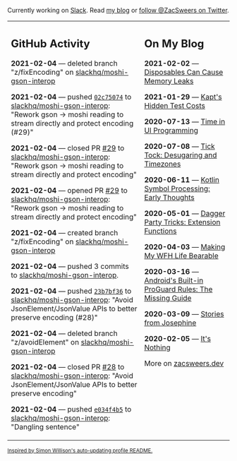 Currently working on [Slack](https://slack.com/). Read [my blog](https://zacsweers.dev/) or [follow @ZacSweers on Twitter](https://twitter.com/ZacSweers).

<table><tr><td valign="top" width="60%">

## GitHub Activity
<!-- githubActivity starts -->
**2021-02-04** — deleted branch "z/fixEncoding" on [slackhq/moshi-gson-interop](https://api.github.com/repos/slackhq/moshi-gson-interop)

**2021-02-04** — pushed [`02c75074`](https://github.com/slackhq/moshi-gson-interop/commit/02c75074b86271a7080da1f627b81c297fa9c3ff) to [slackhq/moshi-gson-interop](https://api.github.com/repos/slackhq/moshi-gson-interop): "Rework gson -> moshi reading to stream directly and protect encoding (#29)"

**2021-02-04** — closed PR [#29](https://api.github.com/repos/slackhq/moshi-gson-interop/pulls/29) to [slackhq/moshi-gson-interop](https://api.github.com/repos/slackhq/moshi-gson-interop): "Rework gson -> moshi reading to stream directly and protect encoding"

**2021-02-04** — opened PR [#29](https://api.github.com/repos/slackhq/moshi-gson-interop/pulls/29) to [slackhq/moshi-gson-interop](https://api.github.com/repos/slackhq/moshi-gson-interop): "Rework gson -> moshi reading to stream directly and protect encoding"

**2021-02-04** — created branch "z/fixEncoding" on [slackhq/moshi-gson-interop](https://api.github.com/repos/slackhq/moshi-gson-interop)

**2021-02-04** — pushed 3 commits to [slackhq/moshi-gson-interop](https://api.github.com/repos/slackhq/moshi-gson-interop).

**2021-02-04** — pushed [`23b7bf36`](https://github.com/slackhq/moshi-gson-interop/commit/23b7bf368a8b8082792103e466243dcf3d42721b) to [slackhq/moshi-gson-interop](https://api.github.com/repos/slackhq/moshi-gson-interop): "Avoid JsonElement/JsonValue APIs to better preserve encoding (#28)"

**2021-02-04** — deleted branch "z/avoidElement" on [slackhq/moshi-gson-interop](https://api.github.com/repos/slackhq/moshi-gson-interop)

**2021-02-04** — closed PR [#28](https://api.github.com/repos/slackhq/moshi-gson-interop/pulls/28) to [slackhq/moshi-gson-interop](https://api.github.com/repos/slackhq/moshi-gson-interop): "Avoid JsonElement/JsonValue APIs to better preserve encoding"

**2021-02-04** — pushed [`e034f4b5`](https://github.com/slackhq/moshi-gson-interop/commit/e034f4b5320ee93a60c7cb8769675603982c1be2) to [slackhq/moshi-gson-interop](https://api.github.com/repos/slackhq/moshi-gson-interop): "Dangling sentence"
<!-- githubActivity ends -->
</td><td valign="top" width="40%">

## On My Blog
<!-- blog starts -->
**2021-02-02** — [Disposables Can Cause Memory Leaks](https://www.zacsweers.dev/disposables-can-cause-memory-leaks/)

**2021-01-29** — [Kapt's Hidden Test Costs](https://www.zacsweers.dev/kapts-hidden-test-costs/)

**2020-07-13** — [Time in UI Programming](https://www.zacsweers.dev/time-in-ui/)

**2020-07-08** — [Tick Tock: Desugaring and Timezones](https://www.zacsweers.dev/ticktock-desugaring-timezones/)

**2020-06-11** — [Kotlin Symbol Processing: Early Thoughts](https://www.zacsweers.dev/kotlin-symbol-processor-early-thoughts/)

**2020-05-01** — [Dagger Party Tricks: Extension Functions](https://www.zacsweers.dev/dagger-party-tricks-extension-functions/)

**2020-04-03** — [Making My WFH Life Bearable](https://www.zacsweers.dev/making-wfh-life-bearable/)

**2020-03-16** — [Android's Built-in ProGuard Rules: The Missing Guide](https://www.zacsweers.dev/android-proguard-rules/)

**2020-03-09** — [Stories from Josephine](https://www.zacsweers.dev/stories-from-josephine/)

**2020-02-05** — [It's Nothing](https://www.zacsweers.dev/its-nothing/)
<!-- blog ends -->
More on [zacsweers.dev](https://zacsweers.dev/)
</td></tr></table>

<sub><a href="https://simonwillison.net/2020/Jul/10/self-updating-profile-readme/">Inspired by Simon Willison's auto-updating profile README.</a></sub>